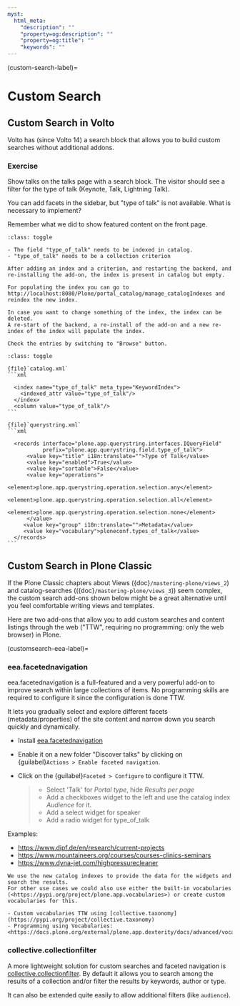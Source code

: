 ```yaml
---
myst:
  html_meta:
    "description": ""
    "property=og:description": ""
    "property=og:title": ""
    "keywords": ""
---
```


(custom-search-label)=

# Custom Search

## Custom Search in Volto

Volto has (since Volto 14) a search block that allows you to build custom searches without additional addons.

### Exercise

Show talks on the talks page with a search block.
The visitor should see a filter for the type of talk (Keynote, Talk, Lightning Talk).

You can add facets in the sidebar, but "type of talk" is not available.
What is necessary to implement?

Remember what we did to show featured content on the front page.

```{admonition} Tips for a Solution
:class: toggle

- The field "type_of_talk" needs to be indexed in catalog.
- "type_of_talk" needs to be a collection criterion

After adding an index and a criterion, and restarting the backend, and re-installing the add-on, the index is present in catalog but empty.

For populating the index you can go to http://localhost:8080/Plone/portal_catalog/manage_catalogIndexes and reindex the new index.

In case you want to change something of the index, the index can be deleted.
A re-start of the backend, a re-install of the add-on and a new re-index of the index will populate the index.

Check the entries by switching to "Browse" button.
```

````{admonition} Solution
:class: toggle

{file}`catalog.xml`
```xml

  <index name="type_of_talk" meta_type="KeywordIndex">
    <indexed_attr value="type_of_talk"/>
  </index>
  <column value="type_of_talk"/>
```

{file}`querystring.xml`
```xml

  <records interface="plone.app.querystring.interfaces.IQueryField"
           prefix="plone.app.querystring.field.type_of_talk">
      <value key="title" i18n:translate="">Type of Talk</value>
      <value key="enabled">True</value>
      <value key="sortable">False</value>
      <value key="operations">
        <element>plone.app.querystring.operation.selection.any</element>
        <element>plone.app.querystring.operation.selection.all</element>
        <element>plone.app.querystring.operation.selection.none</element>
      </value>
     <value key="group" i18n:translate="">Metadata</value>
     <value key="vocabulary">ploneconf.types_of_talk</value>
  </records>
```

````

## Custom Search in Plone Classic

If the Plone Classic chapters about Views ({doc}`/mastering-plone/views_2`) and catalog-searches (({doc}`/mastering-plone/views_3`)) seem complex, the custom search add-ons shown below might be a great alternative until you feel comfortable writing views and templates.

Here are two add-ons that allow you to add custom searches and content listings through the web ("TTW", requiring no programming: only the web browser) in Plone.

(customsearch-eea-label)=

### eea.facetednavigation

eea.facetednavigation is a full-featured and a very powerful add-on to improve search within large collections of items.
No programming skills are required to configure it since the configuration is done TTW.

It lets you gradually select and explore different facets (metadata/properties) of the site content and narrow down you search quickly
and dynamically.

- Install [eea.facetednavigation](https://pypi.org/project/eea.facetednavigation/)

- Enable it on a new folder "Discover talks" by clicking on {guilabel}`Actions > Enable faceted navigation`.

- Click on the {guilabel}`Faceted > Configure` to configure it TTW.

  > - Select 'Talk' for _Portal type_, hide _Results per page_
  > - Add a checkboxes widget to the left and use the catalog index _Audience_ for it.
  > - Add a select widget for speaker
  > - Add a radio widget for type_of_talk

Examples:

- <https://www.dipf.de/en/research/current-projects>
- <https://www.mountaineers.org/courses/courses-clinics-seminars>
- <https://www.dyna-jet.com/highpressurecleaner>

```{seealso}
We use the new catalog indexes to provide the data for the widgets and search the results.
For other use cases we could also use either the built-in vocabularies (<https://pypi.org/project/plone.app.vocabularies>) or create custom vocabularies for this.

- Custom vocabularies TTW using [collective.taxonomy](https://pypi.org/project/collective.taxonomy)
- Programming using Vocabularies: <https://docs.plone.org/external/plone.app.dexterity/docs/advanced/vocabularies.html>
```

### collective.collectionfilter

A more lightweight solution for custom searches and faceted navigation is [collective.collectionfilter](https://pypi.org/project/collective.collectionfilter).
By default it allows you to search among the results of a collection and/or filter the results by keywords, author or type.

It can also be extended quite easily to allow additional filters (like `audience`).

